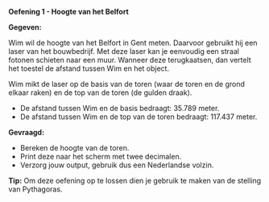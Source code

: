 **Oefening 1 - Hoogte van het Belfort**

**Gegeven:**

Wim wil de hoogte van het Belfort in Gent meten. Daarvoor gebruikt hij een laser van het bouwbedrijf. 
Met deze laser kan je eenvoudig een straal fotonen schieten naar een muur. Wanneer deze terugkaatsen, dan vertelt het toestel de afstand tussen Wim en het object. 

Wim mikt de laser op de basis van de toren (waar de toren en de grond elkaar raken) en de top van de toren (de gulden draak). 
* De afstand tussen Wim en de basis bedraagt: 35.789 meter. 
* De afstand tussen Wim en de top van de toren bedraagt: 117.437 meter. 

**Gevraagd:**

* Bereken de hoogte van de toren.
* Print deze naar het scherm met twee decimalen. 
* Verzorg jouw output, gebruik dus een Nederlandse volzin.  

**Tip:**
Om deze oefening op te lossen dien je gebruik te maken van de stelling van Pythagoras. 
